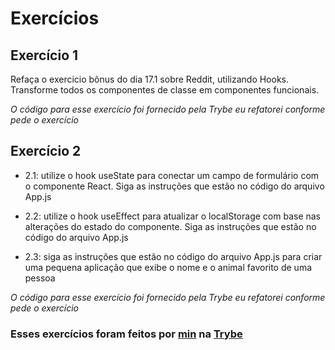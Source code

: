 # Exercícios

## Exercício 1

Refaça o exercicio bônus do dia 17.1 sobre Reddit, utilizando Hooks. Transforme todos os componentes de classe em componentes funcionais.

_O código para esse exercício foi fornecido pela Trybe eu refatorei conforme pede o exercício_

## Exercício 2

* 2.1: utilize o hook useState para conectar um campo de formulário com o componente React. Siga as instruções que estão no código do arquivo App.js

* 2.2: utilize o hook useEffect para atualizar o localStorage com base nas alterações do estado do componente. Siga as instruções que estão no código do arquivo App.js

* 2.3: siga as instruções que estão no código do arquivo App.js para criar uma pequena aplicação que exibe o nome e o animal favorito de uma pessoa

_O código para esse exercício foi fornecido pela Trybe eu refatorei conforme pede o exercício_

### Esses exercícios foram feitos por [min](https://www.linkedin.com/in/jonathanrei5/) na [Trybe](https://www.betrybe.com/)
